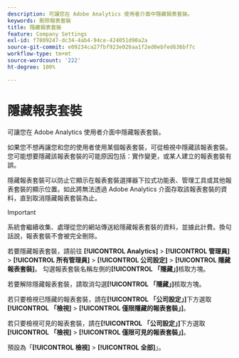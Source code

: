 ```yaml
---
description: 可讓您在 Adobe Analytics 使用者介面中隱藏報表套裝。
keywords: 刪除報表套裝
title: 隱藏報表套裝
feature: Company Settings
exl-id: f7809247-dc34-4ab4-94ce-424051d90a2a
source-git-commit: e09234ca27fbf923e026aa1f2ed0ebfed636bf7c
workflow-type: tm+mt
source-wordcount: '222'
ht-degree: 100%

---
```


# 隱藏報表套裝

可讓您在 Adobe Analytics 使用者介面中隱藏報表套裝。

如果您不想再讓您和您的使用者使用某個報表套裝，可從檢視中隱藏該報表套裝。您可能想要隱藏該報表套裝的可能原因包括：實作變更，或某人建立的報表套裝有誤。

隱藏報表套裝可以防止它顯示在報表套裝選擇器下拉式功能表、管理工具或其他報表套裝的顯示位置。如此將無法透過 Adobe Analytics 介面存取該報表套裝的資料，直到取消隱藏報表套裝為止。

>[!IMPORTANT]
>
>系統會繼續收集、處理從您的網站傳送給隱藏報表套裝的資料，並據此計費。換句話說，報表套裝不會被完全刪除。

若要隱藏報表套裝，請前往 **[!UICONTROL Analytics]** > **[!UICONTROL 管理員]** > **[!UICONTROL 所有管理員]** > **[!UICONTROL 公司設定]** > **[!UICONTROL 隱藏報表套裝]**。 勾選報表套裝名稱左側的&#x200B;**[!UICONTROL 「隱藏」]**&#x200B;核取方塊。

若要解除隱藏報表套裝，請取消勾選&#x200B;**[!UICONTROL 「隱藏」]**&#x200B;核取方塊。

若只要檢視已隱藏的報表套裝，請在&#x200B;**[!UICONTROL 「公司設定」]**&#x200B;下方選取&#x200B;**[!UICONTROL 「檢視]** > **[!UICONTROL 僅限隱藏的報表套裝」]**。

若只要檢視可見的報表套裝，請在&#x200B;**[!UICONTROL 「公司設定」]**&#x200B;下方選取&#x200B;**[!UICONTROL 「檢視]** > **[!UICONTROL 僅限可見的報表套裝」]**。

預設為「**[!UICONTROL 檢視]** > **[!UICONTROL 全部]**」。
